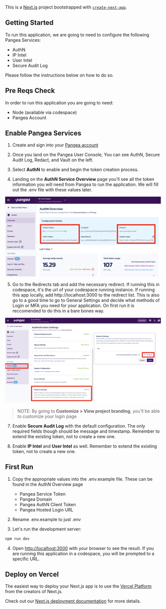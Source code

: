 This is a [Next.js](https://nextjs.org/) project bootstrapped with [`create-next-app`](https://github.com/vercel/next.js/tree/canary/packages/create-next-app).

## Getting Started

To run this application, we are going to need to configure the following Pangea Services:
- AuthN
- IP Intel
- User Intel
- Secure Audit Log

Please follow the instructions below on how to do so.

## Pre Reqs Check
In order to run this application you are going to need: 
 - Node (available via codespace)
 - Pangea Account

 ## Enable Pangea Services
1. Create and sign into your [Pangea account](https://console.pangea.cloud/)

2. Once you land on the Pangea User Console, You can see AuthN, Secure Audit Log, Redact, and Vault on the left.
   
3.  Select **AuthN** to enable and begin the token creation process.

4. Landing on the **AuthN Service Overview** page you'll see all the token information you will need from Pangea to run the application. We will fill out the .env file with these values later.
<img src="./assets/AuthNValues.png" width="600" >

5. Go to the Redirects tab and add the necessary redirect. If running this in codespace, it's the url of your codespace running instance. 
If running this app locally, add http://localhost:3000 to the redirect list. This is also go to a good time to go to General Settings and decide what methods of Login or MFA you need for your application. On first run it is reccomended to do this in a bare bones way. 
<img src="./assets/redirect.png" width="600" >

> NOTE: By going to **Customize > View project branding**, you'll be able to customize your login page

7. Enable **Secure Audit Log** with the default configuration. The only required fields though should be message and timestamp. Remember to extend the existing token, not to create a new one.

8. Enable **IP Intel** and **User Intel** as well. Remember to extend the existing token, not to create a new one.

## First Run
1. Copy the appropriate values into the .env.example file. These can be found in the AuthN Overview page
    - Pangea Service Token
    - Pangea Domain
    - Pangea AuthN Client Token
    - Pangea Hosted Login URL

2. Rename .env.example to just .env

3. Let's run the development server:

```bash
npm run dev
```

4. Open [http://localhost:3000](http://localhost:3000) with your browser to see the result. If you are running this application in a codespace, you will be prompted to a specific URL.


## Deploy on Vercel

The easiest way to deploy your Next.js app is to use the [Vercel Platform](https://vercel.com/new?utm_medium=default-template&filter=next.js&utm_source=create-next-app&utm_campaign=create-next-app-readme) from the creators of Next.js.

Check out our [Next.js deployment documentation](https://nextjs.org/docs/deployment) for more details.
